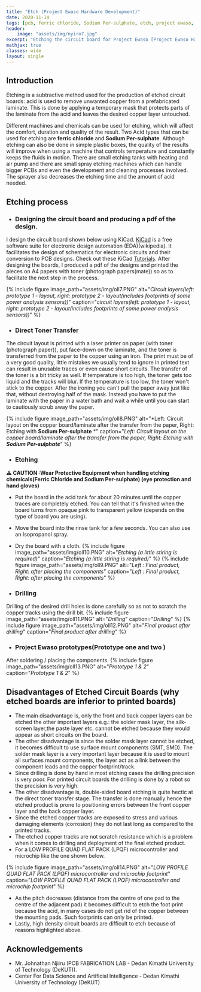 ```yaml
---
title: "Etch (Project Ewaso Hardware Development)"
date: 2020-11-14
tags: [pcb, ferric chloride, Sodium Per-sulphate, etch, project ewaso, DeKUT-DSAIL, hardware-development]
header:
    image: "assets/img/nyiro7.jpg"
excerpt: "Etching the circuit board for Project Ewaso [Project Ewaso Hardware Development ]"
mathjax: true
classes: wide
layout: single
---
```

## Introduction
Etching is a subtractive method used for the production of etched circuit boards: acid is used to remove unwanted copper from a prefabricated laminate. This is done by applying a temporary mask that protects parts of the laminate from the acid and leaves the desired copper layer untouched.

Different machines and chemicals can be used for etching, which will affect the comfort, duration and quality of the result. Two Acid types that can be used for etching are **ferric chloride** and **Sodium Per-sulphate**. Although etching can also be done in simple plastic boxes, the quality of the results will improve when using a machine that controls temperature and constantly keeps the fluids in motion. There are small etching tanks with heating and air pump and there are small spray etching machines which can handle bigger PCBs and even the development and cleaning processes involved. The sprayer also decreases the etching time and the amount of acid needed. 

## Etching process
- ### Designing the circuit board and producing a **pdf** of the design.
I design the circuit board shown below using KiCad. [KiCad](https://en.wikipedia.org/wiki/KiCad) is a free software suite for electronic design automation (EDA)(wikipedia). It facilitates the design of schematics for electronic circuits and their conversion to PCB designs. Check out these KiCad [Tutorials](https://www.youtube.com/watch?v=vaCVh2SAZY4&list=PL3bNyZYHcRSUhUXUt51W6nKvxx2ORvUQB). After designing the boards, I produced a pdf of the designs and printed the pieces on A4 papers with toner (photograph papers(mate)) so as to facilitate the next step in the process.

{% include figure image_path="assets/img/oll7.PNG" alt="*Circuit layers(left: prototype 1 - layout, right: prototype 2 - layout(includes footprints of some power analysis sensors))*" caption="*circuit layers(left: prototype 1 - layout, right: prototype 2 - layout(includes footprints of some power analysis sensors))*" %}
- ### Direct Toner Transfer
The circuit layout is printed with a laser printer on paper (with toner (photograph paper)), put face-down on the laminate, and the toner is transferred from the paper to the copper using an iron. The print must be of a very good quality, little mistakes we usually tend to ignore in printed text can result in unusable traces or even cause short circuits. The transfer of the toner is a bit tricky as well. If temperature is too high, the toner gets too liquid and the tracks will blur. If the temperature is too low, the toner won't stick to the copper. After the ironing you can't pull the paper away just like that, without destroying half of the mask. Instead you have to put the laminate with the paper in a water bath and wait a while until you can start to cautiously scrub away the paper.

{% include figure image_path="assets/img/oll8.PNG" alt="*Left: Circuit layout on the copper board/laminate after the transfer from the paper, Right: Etching with **Sodium Per-sulphate** *" caption="*Left: Circuit layout on the copper board/laminate after the transfer from the paper, Right: Etching with **Sodium Per-sulphate***" %}

- ### Etching
**⚠ CAUTION :Wear Protective Equipment when handling etching chemicals(Ferric Chloride and Sodium Per-sulphate) (eye protection and hand gloves)**

   - Put the board in the acid tank for about 20 minutes until the copper traces are completely etched. You can tell that it's finished when the board turns   from opaque pink to transparent yellow (depends on the type of board you are using). 
   - Move the board into the rinse tank for a few seconds. You can also use an Isopropanol spray. 
   - Dry the board with a cloth.
{% include figure image_path="assets/img/oll10.PNG" alt="*Etching (a little stiring is required)*" caption="*Etching (a little stiring is required)*" %}
{% include figure image_path="assets/img/oll9.PNG" alt="*Left : Final product, Right: after placing the components*" caption="*Left : Final product, Right: after placing the components*" %}

- ### Drilling
Drilling of the desired drill holes is done carefully so as not to scratch the copper tracks using the drill bit.
{% include figure image_path="assets/img/oll11.PNG" alt="*Drilling*" caption="*Drilling*" %}
{% include figure image_path="assets/img/oll12.PNG" alt="*Final product after drilling*" caption="*Final product after drilling*" %}

- ### Project Ewaso prototypes(Prototype one and two )
After soldering / placing the components.
{% include figure image_path="assets/img/oll13.PNG" alt="*Prototype 1 & 2*" caption="*Prototype 1 & 2*" %}

## Disadvantages of Etched Circuit Boards (why etched boards are inferior to printed boards)
- The main disadvantage is, only the front and back copper layers can be etched the other important layers e.g.: the solder mask layer, the silk-screen layer,the paste layer etc. cannot be etched because they would appear as short circuits on the board.
- The other disadvantage is since the solder mask layer cannot be etched, it becomes difficult to use surface mount components (SMT, SMD). The solder mask layer is a very important layer because it is used to mount all surfaces mount components, the layer act as a link between the component leads and the copper footprint/track.
- Since drilling is done by hand in most etching cases the drilling precision is very poor. For printed circuit boards the drilling is done by a robot so the precision is very high.
- The other disadvantage is, double-sided board etching is quite hectic at the direct toner transfer stage. The transfer is done manually hence the etched product is prone to positioning errors between the front copper layer and the back copper layer.
- Since the etched copper tracks are exposed to stress and various damaging elements (corrosion) they do not last long as compared to the printed tracks.
- The etched copper tracks are not scratch resistance which is a problem when it comes to drilling and deployment of the final etched product.
- For a LOW PROFILE QUAD FLAT PACK (LPQF) microcontroller and microchip like the one shown below.

{% include figure image_path="assets/img/oll14.PNG" alt="*LOW PROFILE QUAD FLAT PACK (LPQF) microcontroller and microchip footprint*" caption="*LOW PROFILE QUAD FLAT PACK (LPQF) microcontroller and microchip footprint*" %}

- As the pitch decreases (distance from the centre of one pad to the centre of the adjacent pad) it becomes difficult to etch the foot print because the acid, in many cases do not get rid of the copper between the mounting pads. Such footprints can only be printed.
- Lastly, high density circuit boards are difficult to etch because of reasons highlighted above.

## Acknowledgements
- Mr. Johnathan Njiiru (PCB FABRICATION LAB -  Dedan Kimathi University of Technology (DeKUT)).
- Center For Data Science and Artificial Intelligence - Dedan Kimathi University of Technology (DeKUT)